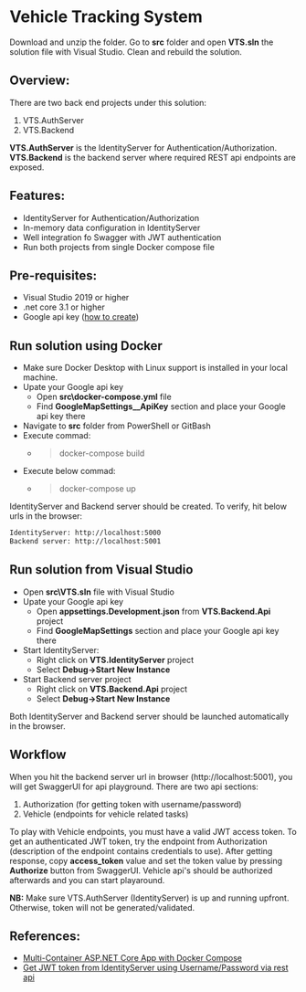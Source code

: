 # Vehicle Tracking System
Download and unzip the folder. Go to **src** folder and open **VTS.sln** the solution file with Visual Studio. Clean and rebuild the solution.

## Overview:
There are two back end projects under this solution:
1. VTS.AuthServer 
2. VTS.Backend 

**VTS.AuthServer** is the IdentityServer for Authentication/Authorization. **VTS.Backend** is the backend server where required REST api endpoints are exposed.

## Features:
- IdentityServer for Authentication/Authorization
- In-memory data configuration in IdentityServer
- Well integration fo Swagger with JWT authentication
- Run both projects from single Docker compose file

## Pre-requisites:
- Visual Studio 2019 or higher
- .net core 3.1 or higher
- Google api key ([how to create](https://developers.google.com/maps/documentation/maps-static/get-api-key))

## Run solution using Docker
+ Make sure Docker Desktop with Linux support is installed in your local machine.
+ Upate your Google api key
  * Open **src\docker-compose.yml** file
  * Find **GoogleMapSettings__ApiKey** section and place your Google api key there
+ Navigate to **src** folder from PowerShell or GitBash
+ Execute commad: 
  * > docker-compose build
+ Execute below commad:
  * > docker-compose up

IdentityServer and Backend server should be created. To verify, hit below urls in the browser:
```sh
IdentityServer: http://localhost:5000
Backend server: http://localhost:5001
```

## Run solution from Visual Studio
+ Open **src\VTS.sln** file with Visual Studio
+ Upate your Google api key
  * Open **appsettings.Development.json** from **VTS.Backend.Api** project
  * Find **GoogleMapSettings** section and place your Google api key there
+ Start IdentityServer:
    * Right click on **VTS.IdentityServer** project
    * Select **Debug->Start New Instance**
+ Start Backend server project
    * Right click on **VTS.Backend.Api** project
    * Select **Debug->Start New Instance**

Both IdentityServer and Backend server should be launched automatically in the browser.

## Workflow
When you hit the backend server url in browser (http://localhost:5001), you will get SwaggerUI for api playground. There are two api sections:
1. Authorization (for getting token with username/password)
2. Vehicle (endpoints for vehicle related tasks)

To play with Vehicle endpoints, you must have a valid JWT access token. To get an authenticated JWT token, try the endpoint from Authorization (description of the endpoint contains credentials to use). After getting response, copy **access_token** value and set the token value by pressing **Authorize** button from SwaggerUI. Vehicle api's should be authorized afterwards and you can start playaround.

**NB:** Make sure VTS.AuthServer (IdentityServer) is up and running upfront. Otherwise, token will not be generated/validated.

## References:
- [Multi-Container ASP.NET Core App with Docker Compose](https://www.yogihosting.com/docker-compose-aspnet-core/)
- [Get JWT token from IdentityServer using Username/Password via rest api](https://briancaos.wordpress.com/2019/08/16/identityserver-use-identitymodel-to-get-user-token-and-user-info/)


